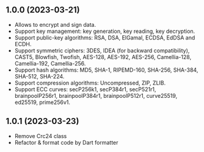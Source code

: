 ## 1.0.0 (2023-03-21)
- Allows to encrypt and sign data.
- Support key management: key generation, key reading, key decryption.
- Support public-key algorithms: RSA, DSA, ElGamal, ECDSA, EdDSA and ECDH.
- Support symmetric ciphers: 3DES, IDEA (for backward compatibility), CAST5, Blowfish, Twofish, AES-128, AES-192, AES-256, Camellia-128, Camellia-192, Camellia-256.
- Support hash algorithms: MD5, SHA-1, RIPEMD-160, SHA-256, SHA-384, SHA-512, SHA-224.
- Support compression algorithms: Uncompressed, ZIP, ZLIB.
- Support ECC curves: secP256k1, secP384r1, secP521r1, brainpoolP256r1, brainpoolP384r1, brainpoolP512r1, curve25519, ed25519, prime256v1.

## 1.0.1 (2023-03-23)
- Remove Crc24 class
- Refactor & format code by Dart formatter
